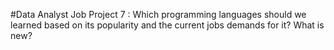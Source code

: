 #Data Analyst Job
Project 7 : Which programming languages should we learned based on its popularity and the current jobs demands for it?
What is new?